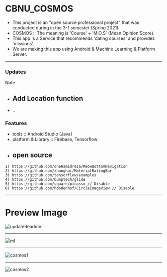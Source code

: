 # CBNU_COSMOS
- This project is an "open source professional project" that was conducted during in the 3-1 semester (Spring 2021).
- COSMOS :: The meaning is 'Course' + 'M.O.S' (Mean Opinion Score).
- This app is a Service that recommends 'dating courses' and provides 'missions'.
- We are making this app using Android & Machine Learning & Platform Server.
---
### Updates
Note
* ## Add Location function

- ..

### Features
- tools :: Android Studio (Java)
- platform & Library :: Firebase, Tensorflow
- ## open source
```
1) https://github.com/oneHamidreza/MeowBottomNavigation
2) https://github.com/zhanghai/MaterialRatingBar
3) https://github.com/tensorflow/examples
4) https://github.com/bumptech/glide
5) https://github.com/square/picasso // Disable
6) https://github.com/hdodenhof/CircleImageView // Disable
```
---
# Preview Image

![updateReadme](https://user-images.githubusercontent.com/63622578/120171562-24bb9980-c23d-11eb-8680-9de7a5701155.png)

---

![ml](https://user-images.githubusercontent.com/63622578/120056693-ec6b5e00-c078-11eb-8bd4-3b24f902b03c.png)

---

![cosmos1](https://user-images.githubusercontent.com/63622578/117752922-99a93e00-b252-11eb-85d8-cd6af85f065f.png)

---

![cosmos2](https://user-images.githubusercontent.com/63622578/117752927-9c0b9800-b252-11eb-8131-ba49b0138928.png)